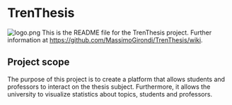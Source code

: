 # TrenThesis
![logo.png](logo.png)
This is the README file for the TrenThesis project. Further information at https://github.com/MassimoGirondi/TrenThesis/wiki.

## Project scope
The purpose of this project is to create a platform that allows students and professors to interact on the thesis subject. Furthermore, it allows the university to visualize statistics about topics, students and professors. 
